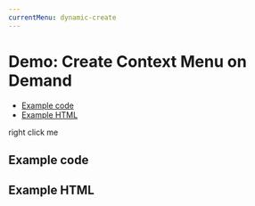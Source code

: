 ```yaml
---
currentMenu: dynamic-create 
---
```


# Demo: Create Context Menu on Demand

<!-- START doctoc generated TOC please keep comment here to allow auto update -->
<!-- DON'T EDIT THIS SECTION, INSTEAD RE-RUN doctoc TO UPDATE -->


- [Example code](#example-code)
- [Example HTML](#example-html)

<!-- END doctoc generated TOC please keep comment here to allow auto update -->

<span class="context-menu-one btn btn-neutral">right click me</span>

## Example code

<script type="text/javascript" class="showcase">
$(function(){
    $.contextMenu({
        selector: '.context-menu-one', 
        build: function($trigger, e) {
            // this callback is executed every time the menu is to be shown
            // its results are destroyed every time the menu is hidden
            // e is the original contextmenu event, containing e.pageX and e.pageY (amongst other data)
            return {
                callback: function(e, key, currentMenuData, rootMenuData) {
                    var m = "clicked: " + key;
                    window.console && console.log(m) || alert(m); 
                },
                items: {
                    "edit": {name: "Edit", icon: "edit"},
                    "cut": {name: "Cut", icon: "cut"},
                    "copy": {name: "Copy", icon: "copy"},
                    "paste": {name: "Paste", icon: "paste"},
                    "delete": {name: "Delete", icon: "delete"},
                    "sep1": "---------",
                    "quit": {name: "Quit", icon: function(e, $element, key, item, currentMenuData, rootMenuData){ return 'context-menu-icon context-menu-icon-quit'; }}
                }
            };
        }
    });
});
</script>

## Example HTML
<div style="display:none;" class="showcase" data-showcase-import=".context-menu-one"></div>
